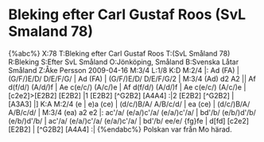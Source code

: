 # Bleking efter Carl Gustaf Roos (SvL Smaland 78)

{%abc%}
X:78
T:Bleking efter Carl Gustaf Roos
T:(SvL Småland 78)
R:Bleking
S:Efter SvL Småland
O:Jönköping, Småland
B:Svenska Låtar Småland
Z:Åke Persson 2009-04-16
M:3/4
L:1/8
K:D
M:2/4
|: Ad (FA) | (G/F/)E/D/ D/E/F/G/ | Ad (FA) | (G/F/)E/D/ D/E/F/G/2 |
M:3/4
(Ad) d2 A2 || Af d(f/d/) (A/d/)f | Ae c(e/c/) (A/c/)e | Af d(f/d/) (A/d/)f | 
Ae c(e/c/) (A/c/)e | [c2e2]>[E2B2] [E2B2] |1 [E2B2] [^G2B2] [A4A4] :|2 [E2B2] [^G2B2] | [A3A3] |]
K:A
M:2/4
(e | e)a (ce) | (d/c/)B/A/ A/B/c/d/ | ea (ce) | (d/c/)B/A/ A/B/c/d/ |
M:3/4
(ea) a2 e2 |: ac'/a/ (e/a/)c'/a/ (e/a/)c'/a/ | bd'/b/ (e/b/)d'/b/ (e/b/)d'/b/ | 
ac'/a/ (e/a/)c'/a/ (e/a/)c'/a/ | bd'/b/ ee/e/ {fg}fe | d[fd] [c2e2] [E2B2] | [^G2B2] [A4A4] :|
{%endabc%}
Polskan var från Mo härad.

